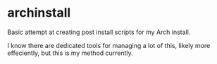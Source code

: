 # archinstall  

Basic attempt at creating post install scripts for my Arch install.  

I know there are dedicated tools for managing a lot of this, likely more effeciently, but this is my method currently.
